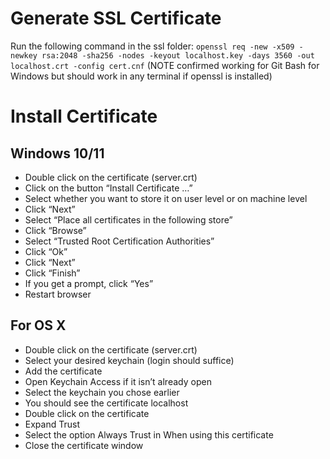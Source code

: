 # Generate SSL Certificate

Run the following command in the ssl folder:
`openssl req -new -x509 -newkey rsa:2048 -sha256 -nodes -keyout localhost.key -days 3560 -out localhost.crt -config cert.cnf`
(NOTE confirmed working for Git Bash for Windows but should work in any terminal if openssl is installed)

# Install Certificate

## Windows 10/11

- Double click on the certificate (server.crt)
- Click on the button “Install Certificate …”
- Select whether you want to store it on user level or on machine level
- Click “Next”
- Select “Place all certificates in the following store”
- Click “Browse”
- Select “Trusted Root Certification Authorities”
- Click “Ok”
- Click “Next”
- Click “Finish”
- If you get a prompt, click “Yes”
- Restart browser

## For OS X

- Double click on the certificate (server.crt)
- Select your desired keychain (login should suffice)
- Add the certificate
- Open Keychain Access if it isn’t already open
- Select the keychain you chose earlier
- You should see the certificate localhost
- Double click on the certificate
- Expand Trust
- Select the option Always Trust in When using this certificate
- Close the certificate window

